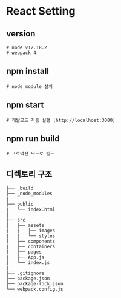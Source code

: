 # React Setting
## version
```
# node v12.18.2
# webpack 4
```
## npm install

```
# node_module 설치
```

## npm start

```
# 개발모드 자동 실행 [http://localhost:3000]
```

## npm run build

```
# 프로덕션 모드로 빌드
```

## 디렉토리 구조

```
├── _build
├── _node_modules
|
├── public
|   └── index.html
|
├── src
|   ├── assets
|   |   ├── images
|   |   └── styles
|   ├── components
|   ├── containers
|   ├── pages
|   ├── App.js
|   └── index.js
|
├── .gitignore
├── package.json
├── package-lock.json
└── webpack.config.js
```
